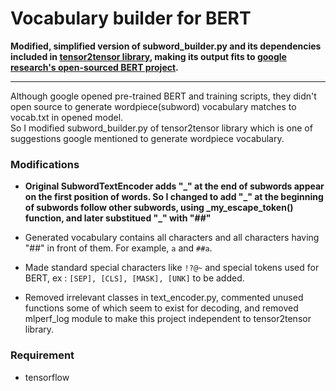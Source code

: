# Vocabulary builder for BERT


<strong>Modified, simplified version of subword_builder.py and its dependencies included in 
[tensor2tensor library](https://github.com/tensorflow/tensor2tensor), making its output fits to 
[google research's open-sourced BERT project](https://github.com/google-research/bert).</strong>

***
Although google opened pre-trained BERT and training scripts, 
they didn't open source to generate wordpiece(subword) vocabulary matches to vocab.txt in opened model.<br>
So I modified subword_builder.py of tensor2tensor library 
which is one of suggestions google mentioned to generate wordpiece vocabulary.

### Modifications
- <strong>Original SubwordTextEncoder adds \"\_\" at the end of subwords appear 
on the first position of words. 
So I changed to add \"\_\" at the beginning of subwords follow other subwords, 
using _my_escape_token() function,
and later substitued \"\_\" with "##"</strong>

- Generated vocabulary contains all characters and all characters having "##" in front of them.
For example, `a` and `##a`.

- Made standard special characters like `!?@~` 
and special tokens used for BERT, ex : `[SEP], [CLS], [MASK], [UNK]` to be added. 

- Removed irrelevant classes in text_encoder.py, 
commented unused functions some of which seem to exist for decoding,
and removed mlperf_log module to make this project independent to tensor2tensor library.


### Requirement
- tensorflow
